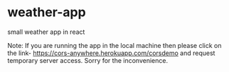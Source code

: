 # weather-app
small weather app in react

Note: If you are running the app in the local machine then please click on the link- https://cors-anywhere.herokuapp.com/corsdemo
and request temporary server access. Sorry for the inconvenience. 
